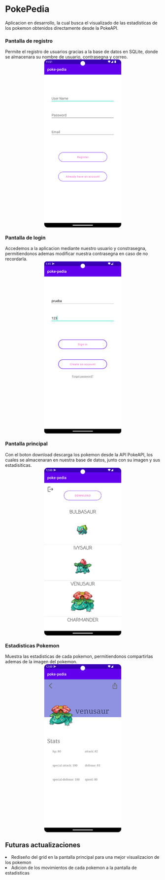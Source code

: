 <h1>PokePedia</h1>

Aplicacion en desarrollo, la cual busca el visualizado de las estadísticas de los pokemon obtenidos directamente desde la PokeAPI.

<h3>Pantalla de registro</h3>
Permite el registro de usuarios gracias a la base de datos en SQLite, donde se almacenara su nombre de usuario, contrasegna y correo.
<img src="./images/SignupScreen.png" width="250" style="display: block; margin: 0 auto" title="Sign up screen">

<h3>Pantalla de login</h3>
Accedemos a la aplicacion mediante nuestro usuario y constrasegna, permitiendonos ademas modificar nuestra contrasegna en caso de no recordarla.
<img src="./images/signin.png" width="250" style="display: block; margin: 0 auto" title="Sign in screen">

<h3>Pantalla principal</h3>
Con el boton download descarga los pokemon desde la API PokeAPI, los cuales se almacenaran en nuestra base de datos, junto con su imagen y sus estadisiticas.
<img src="./images/DataLoad.png" width="250" style="display: block; margin: 0 auto" title="Main screen">

<h3>Estadisticas Pokemon</h3>
Muestra las estadisticas de cada pokemon, permitiendonos compartirlas ademas de la imagen del pokemon.
<img src="./images/PokemonStat.png" width="250" style="display: block; margin: 0 auto" title="Pokemon">


<h2>Futuras actualizaciones</h2>
    <li>
        Rediseño del grid en la pantalla principal para una mejor visualizacion de los pokemon
    </li>
    <li>
        Adicion de los movimientos de cada pokemon a la pantalla de estadisticas
    </li>